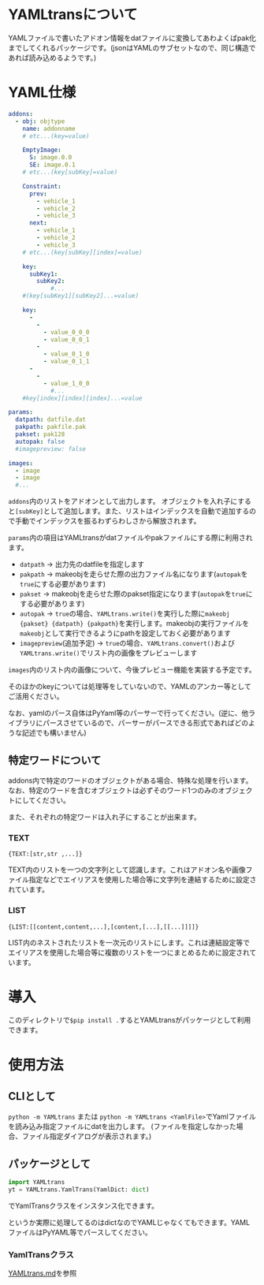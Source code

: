 # YAMLtransについて
YAMLファイルで書いたアドオン情報をdatファイルに変換してあわよくばpak化までしてくれるパッケージです。(jsonはYAMLのサブセットなので、同じ構造であれば読み込めるようです。)

# YAML仕様
```yaml
addons:
  - obj: objtype
    name: addonname
    # etc...(key=value)

    EmptyImage:
	  S: image.0.0
	  SE: image.0.1
	# etc...(key[subKey]=value)

	Constraint:
	  prev:
	    - vehicle_1
	    - vehicle_2
	    - vehicle_3
	  next:
	    - vehicle_1
	    - vehicle_2
	    - vehicle_3
	# etc...(key[subKey][index]=value)

	key:
	  subKey1:
	  	subKey2:
			#...
    #(key[subKey1][subKey2]...=value)

	key:
	  -
	    -
		  - value_0_0_0
          - value_0_0_1
		-
		  - value_0_1_0
		  - value_0_1_1
	  -
	    -
		  - value_1_0_0
		    #...
	#key[index][index][index]...=value

params:
  datpath: datfile.dat
  pakpath: pakfile.pak
  pakset: pak128
  autopak: false
  #imagepreview: false

images:
  - image
  - image
  #...
```
`addons`内のリストをアドオンとして出力します。
オブジェクトを入れ子にすると`[subKey]`として追加します。また、リストはインデックスを自動で追加するので手動でインデックスを振るわずらわしさから解放されます。

`params`内の項目はYAMLtransがdatファイルやpakファイルにする際に利用されます。
- `datpath` -> 出力先のdatfileを指定します
- `pakpath` -> makeobjを走らせた際の出力ファイル名になります(`autopak`を`true`にする必要があります)
- `pakset` -> makeobjを走らせた際のpakset指定になります(`autopak`を`true`にする必要があります)
- `autopak` -> `true`の場合、`YAMLtrans.write()`を実行した際に`makeobj {pakset} {datpath} {pakpath}`を実行します。makeobjの実行ファイルを`makeobj`として実行できるようにpathを設定しておく必要があります
- `imagepreview`(追加予定) -> `true`の場合、`YAMLtrans.convert()`および`YAMLtrans.write()`でリスト内の画像をプレビューします

`images`内のリスト内の画像について、今後プレビュー機能を実装する予定です。

そのほかのkeyについては処理等をしていないので、YAMLのアンカー等としてご活用ください。

なお、yamlのパース自体はPyYaml等のパーサーで行ってください。(逆に、他ライブラリにパースさせているので、パーサーがパースできる形式であればどのような記述でも構いません)
## 特定ワードについて
addons内で特定のワードのオブジェクトがある場合、特殊な処理を行います。なお、特定のワードを含むオブジェクトは必ずそのワード1つのみのオブジェクトにしてください。

また、それぞれの特定ワードは入れ子にすることが出来ます。
### TEXT
```
{TEXT:[str,str ,...]}
```
TEXT内のリストを一つの文字列として認識します。これはアドオン名や画像ファイル指定などでエイリアスを使用した場合等に文字列を連結するために設定されています。
### LIST
```
{LIST:[[content,content,...],[content,[...],[[...]]]]}
```
LIST内のネストされたリストを一次元のリストにします。これは連結設定等でエイリアスを使用した場合等に複数のリストを一つにまとめるために設定されています。
# 導入
このディレクトリで`$pip install .`するとYAMLtransがパッケージとして利用できます。

# 使用方法
## CLIとして
`python -m YAMLtrans`
または
`python -m YAMLtrans <YamlFile>`でYamlファイルを読み込み指定ファイルにdatを出力します。
(ファイルを指定しなかった場合、ファイル指定ダイアログが表示されます。)
## パッケージとして
```python
import YAMLtrans
yt = YAMLtrans.YamlTrans(YamlDict: dict)
```
でYamlTransクラスをインスタンス化できます。

というか実際に処理してるのはdictなのでYAMLじゃなくてもできます。YAMLファイルはPyYAML等でパースしてください。

### YamlTransクラス
[YAMLtrans.md](YAMLtrans.md)を参照